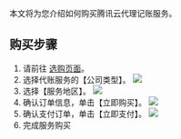 
本文将为您介绍如何购买腾讯云代理记账服务。
## 购买步骤
1. 请前往 [选购页面](https://buy.cloud.tencent.com/ab)。
3.	选择代账服务的【公司类型】。
![](https://main.qcloudimg.com/raw/23891740355902e9a631a9e2ea6b23c3.png) 
4.	选择【服务地区】。
 ![](https://main.qcloudimg.com/raw/d0ec05c07ccabc201af03a1a3157a4ff.png)
5.	确认订单信息，单击【立即购买】。
![](https://main.qcloudimg.com/raw/ccee404c59d3b9158dafb5bca0d29ff2.png)
6.	确认支付订单，单击【立即支付】。
![](https://main.qcloudimg.com/raw/24ab41e5bc12e48b21aa31c8dd322c03.png)
7.	完成服务购买

